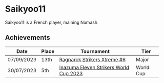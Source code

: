 # Saikyoo11

Saikyoo11 is a French player, maining Nomash.

## Achievements

|Date|Place|Tournament|Tier|
|-|-|-|-|
| 07/09/2023 | 13th | [Ragnarok Strikers Xtreme #6](/inapedia/tournaments/ragna/ragnax6.md) | Major |
| 30/07/2023 | 5th | [Inazuma Eleven Strikers World Cup 2023](/inapedia/tournaments/worldcup23.md) | World Cup |
